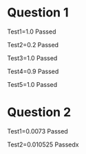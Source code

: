 Question 1 
==========

Test1=1.0 Passed

Test2=0.2 Passed

Test3=1.0 Passed

Test4=0.9 Passed

Test5=1.0 Passed

Question 2
==========

Test1=0.0073 Passed

Test2=0.010525 Passedx